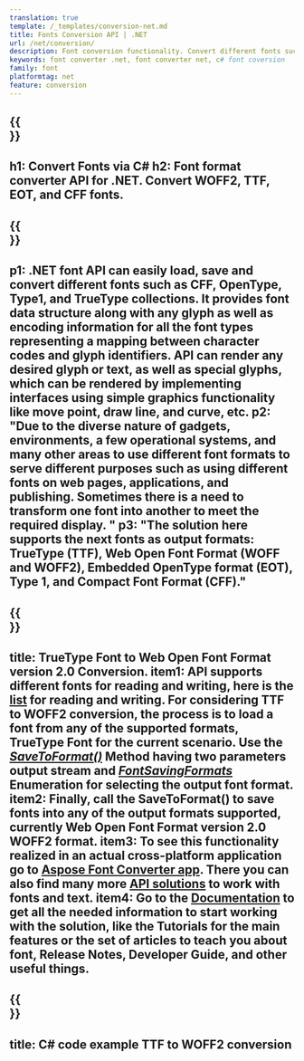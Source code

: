 ```yaml
---
translation: true
template: /_templates/conversion-net.md
title: Fonts Conversion API | .NET
url: /net/conversion/
description: Font conversion functionality. Convert different fonts such as CFF, EOT, WOFF, TTF, and Type 1 with a few lines of C# code via the .NET library.
keywords: font converter .net, font converter net, c# font coversion
family: font
platformtag: net
feature: conversion
---
```


{{<section banner>}}
---
h1: Convert Fonts via C#
h2: Font format converter API for .NET. Convert WOFF2, TTF, EOT, and CFF fonts.
---

{{<section overview>}}
---
p1: .NET font API can easily load, save and convert different fonts such as CFF, OpenType, Type1, and TrueType collections. It provides font data structure along with any glyph as well as encoding information for all the font types representing a mapping between character codes and glyph identifiers. API can render any desired glyph or text, as well as special glyphs, which can be rendered by implementing interfaces using simple graphics functionality like move point, draw line, and curve, etc.
p2: "Due to the diverse nature of gadgets, environments, a few operational systems, and many other areas to use different font formats to serve different purposes such as using different fonts on web pages, applications, and publishing. Sometimes there is a need to transform one font into another to meet the required display. "
p3: "The solution here supports the next fonts as output formats: TrueType (TTF), Web Open Font Format (WOFF and WOFF2), Embedded OpenType format (EOT), Type 1, and Compact Font Format (CFF)."
---

{{<section feature1>}}
---
title: TrueType Font to Web Open Font Format version 2.0 Conversion.
item1: API supports different fonts for reading and writing, here is the [list](https://docs.aspose.com/font/net/convert/#formats-supported-for-reading-andor-writing) for reading and writing. For considering TTF to WOFF2 conversion, the process is to load a font from any of the supported formats, TrueType Font for the current scenario. Use the [*SaveToFormat()*](https://reference.aspose.com/font/net/aspose.font/font/methods/savetoformat) Method having two parameters output stream and [*FontSavingFormats*](https://reference.aspose.com/font/net/aspose.font/fontsavingformats) Enumeration for selecting the output font format. 
item2: Finally, call the SaveToFormat() to save fonts into any of the output formats supported, currently Web Open Font Format version 2.0 WOFF2 format.
item3: To see this functionality realized in an actual cross-platform application go to [Aspose Font Converter app](https://products.aspose.app/font/conversion). There you can also find many more [API solutions](https://products.aspose.app/font/applications) to work with fonts and text.
item4: Go to the [Documentation](https://docs.aspose.com/font/net/) to get all the needed information to start working with the solution, like the Tutorials for the main features or the set of articles to teach you about font, Release Notes, Developer Guide, and other useful things.
---

{{<section codeexample>}}
---
title: C# code example TTF to WOFF2 conversion
---
